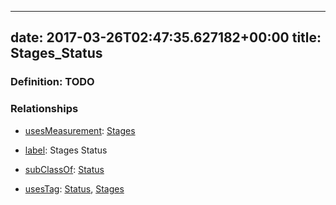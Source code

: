 
---
date: 2017-03-26T02:47:35.627182+00:00
title: Stages_Status
---
### Definition: TODO

### Relationships

* [usesMeasurement](https://brickschema.org/schema/1.0/BrickFrame#usesMeasurement): [Stages](https://brickschema.org/schema/1.0/Brick#Stages)

* [label](http://www.w3.org/2000/01/rdf-schema#label): Stages Status

* [subClassOf](http://www.w3.org/2000/01/rdf-schema#subClassOf): [Status](https://brickschema.org/schema/1.0/Brick#Status)

* [usesTag](https://brickschema.org/schema/1.0/BrickFrame#usesTag): [Status](https://brickschema.org/schema/1.0/BrickTag#Status), [Stages](https://brickschema.org/schema/1.0/BrickTag#Stages)
